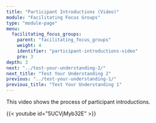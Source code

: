 ```yaml
---
title: "Participant Introductions (Video)"
module: "Facilitating Focus Groups"
type: "module-page"
menu:
  facilitating_focus_groups:
    parent: "facilitating_focus_groups"
    weight: 4
    identifier: "participant-introductions-video"
    pre: 3
depth: 3
next: "../test-your-understanding-2/"
next_title: "Test Your Understanding 2"
previous: "../test-your-understanding-1/"
previous_title: "Test Your Understanding 1"
---
```

<div class="pageblock"><p>This video shows the process of participant introductions.</p>

{{< youtube id="5UCVjMyb32E" >}}</div>